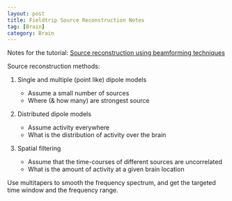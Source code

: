 ```yaml
---
layout: post
title: Fieldtrip Source Reconstruction Notes
tag: [Brain]
category: Brain
---
```


Notes for the tutorial: [Source reconstruction using beamforming techniques](https://www.youtube.com/watch?v=pE0WAKd_Ve4)

Source reconstruction methods:

1. Single and multiple (point like) dipole models
	- Assume a small number of sources
	- Where (& how many) are strongest source

2. Distributed dipole models
	- Assume activity everywhere
	- What is the distribution of activity over the brain

3. Spatial filtering
	- Assume that the time-courses of different sources are uncorrelated
	- What is the amount of activity at a given brain location

Use multitapers to smooth the frequency spectrum, and get the targeted time window and the frequency range. 

<!--stackedit_data:
eyJoaXN0b3J5IjpbNzA0OTM1NDM0LC01NTMzODk2LC0xNTUwMz
E0NDQyXX0=
-->